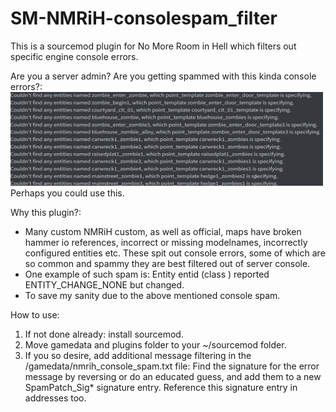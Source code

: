# SM-NMRiH-consolespam_filter
This is a sourcemod plugin for No More Room in Hell which filters out specific engine console errors. 

Are you a server admin? Are you getting spammed with this kinda console errors?:
<img src="firefox_dzVGho7zRo.png" data-canonical-src="firefox_dzVGho7zRo.png" width="500" height="150" />
Perhaps you could use this.


Why this plugin?:
 - Many custom NMRiH custom, as well as official, maps have broken hammer io references, incorrect or missing modelnames, incorrectly configured entities etc. These spit out console errors, some of which are so common and spammy they are best filtered out of server console.
 - One example of such spam is: Entity entid (class <zombieclass>) reported ENTITY_CHANGE_NONE but <entprop> changed. 
 - To save my sanity due to the above mentioned console spam.

How to use:
1. If not done already: install sourcemod.
2. Move gamedata and plugins folder to your ~/sourcemod folder.
3. If you so desire, add additional message filtering in the /gamedata/nmrih_console_spam.txt file: Find the signature for the error message by reversing or do an educated guess, and add them to a new SpamPatch_Sig* signature entry. Reference this signature entry in addresses too.
